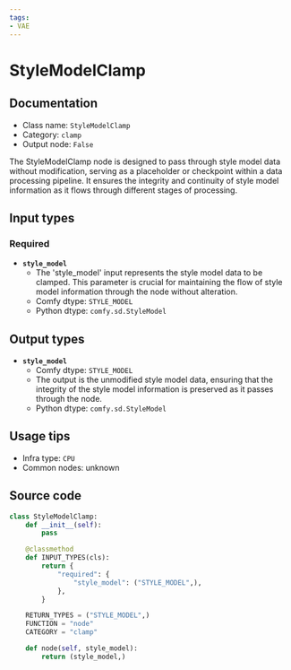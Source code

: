 ```yaml
---
tags:
- VAE
---
```


# StyleModelClamp
## Documentation
- Class name: `StyleModelClamp`
- Category: `clamp`
- Output node: `False`

The StyleModelClamp node is designed to pass through style model data without modification, serving as a placeholder or checkpoint within a data processing pipeline. It ensures the integrity and continuity of style model information as it flows through different stages of processing.
## Input types
### Required
- **`style_model`**
    - The 'style_model' input represents the style model data to be clamped. This parameter is crucial for maintaining the flow of style model information through the node without alteration.
    - Comfy dtype: `STYLE_MODEL`
    - Python dtype: `comfy.sd.StyleModel`
## Output types
- **`style_model`**
    - Comfy dtype: `STYLE_MODEL`
    - The output is the unmodified style model data, ensuring that the integrity of the style model information is preserved as it passes through the node.
    - Python dtype: `comfy.sd.StyleModel`
## Usage tips
- Infra type: `CPU`
- Common nodes: unknown


## Source code
```python
class StyleModelClamp:
    def __init__(self):
        pass

    @classmethod
    def INPUT_TYPES(cls):
        return {
            "required": {
                "style_model": ("STYLE_MODEL",),
            },
        }

    RETURN_TYPES = ("STYLE_MODEL",)
    FUNCTION = "node"
    CATEGORY = "clamp"

    def node(self, style_model):
        return (style_model,)

```
